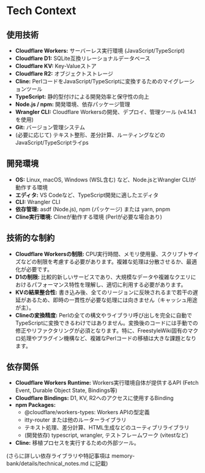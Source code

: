 # **Tech Context**

## **使用技術**

* **Cloudflare Workers:** サーバーレス実行環境 (JavaScript/TypeScript)  
* **Cloudflare D1:** SQLite互換リレーショナルデータベース  
* **Cloudflare KV:** Key-Valueストア  
* **Cloudflare R2:** オブジェクトストレージ  
* **Cline:** PerlコードをJavaScript/TypeScriptに変換するためのマイグレーションツール  
* **TypeScript:** 静的型付けによる開発効率と保守性の向上  
* **Node.js / npm:** 開発環境、依存パッケージ管理  
* **Wrangler CLI:** Cloudflare Workersの開発、デプロイ、管理ツール (v4.14.1を使用)  
* **Git:** バージョン管理システム  
* (必要に応じて) テキスト整形、差分計算、ルーティングなどのJavaScript/TypeScriptライps

## **開発環境**

* **OS:** Linux, macOS, Windows (WSL含む) など、Node.jsとWrangler CLIが動作する環境  
* **エディタ:** VS Codeなど、TypeScript開発に適したエディタ  
* **CLI:** Wrangler CLI  
* **依存管理:** asdf (Node.js), npm (パッケージ) または yarn, pnpm  
* **Cline実行環境:** Clineが動作する環境 (Perlが必要な場合あり)

## **技術的な制約**

* **Cloudflare Workersの制限:** CPU実行時間、メモリ使用量、スクリプトサイズなどの制限を考慮する必要があります。複雑な処理は分散させるか、最適化が必要です。  
* **D1の制限:** 比較的新しいサービスであり、大規模なデータや複雑なクエリにおけるパフォーマンス特性を理解し、適切に利用する必要があります。  
* **KVの結果整合性:** 書き込み後、全てのリージョンに反映されるまで若干の遅延があるため、即時の一貫性が必要な処理には向きません（キャッシュ用途が主）。  
* **Clineの変換精度:** Perlの全ての構文やライブラリ呼び出しを完全に自動でTypeScriptに変換できるわけではありません。変換後のコードには手動での修正やリファクタリングが必須となります。特に、FreestyleWiki固有のマクロ処理やプラグイン機構など、複雑なPerlコードの移植は大きな課題となります。

## **依存関係**

* **Cloudflare Workers Runtime:** Workers実行環境自体が提供するAPI (Fetch Event, Durable Object State, Bindings等)  
* **Cloudflare Bindings:** D1, KV, R2へのアクセスに使用するBinding  
* **npm Packages:**  
  * @cloudflare/workers-types: Workers APIの型定義  
  * itty-router または他のルーターライブラリ  
  * テキスト処理、差分計算、HTML生成などのユーティブリライブラリ  
  * (開発依存) typescript, wrangler, テストフレームワーク (vitestなど)  
* **Cline:** 移植プロセスを実行するための外部ツール。

(さらに詳しい依存ライブラリや特記事項は memory-bank/details/technical\_notes.md に記載)
